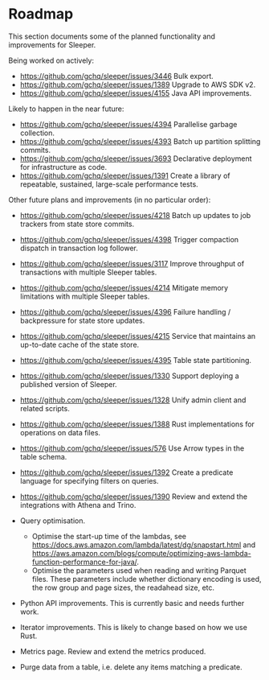 Roadmap
=======

This section documents some of the planned functionality and improvements for Sleeper.

Being worked on actively:

- https://github.com/gchq/sleeper/issues/3446 Bulk export.
- https://github.com/gchq/sleeper/issues/1389 Upgrade to AWS SDK v2.
- https://github.com/gchq/sleeper/issues/4155 Java API improvements.


Likely to happen in the near future:

- https://github.com/gchq/sleeper/issues/4394 Parallelise garbage collection.
- https://github.com/gchq/sleeper/issues/4393 Batch up partition splitting commits.
- https://github.com/gchq/sleeper/issues/3693 Declarative deployment for infrastructure as code.
- https://github.com/gchq/sleeper/issues/1391 Create a library of repeatable, sustained, large-scale performance tests.


Other future plans and improvements (in no particular order):

- https://github.com/gchq/sleeper/issues/4218 Batch up updates to job trackers from state store commits.
- https://github.com/gchq/sleeper/issues/4398 Trigger compaction dispatch in transaction log follower.
- https://github.com/gchq/sleeper/issues/3117 Improve throughput of transactions with multiple Sleeper tables.
- https://github.com/gchq/sleeper/issues/4214 Mitigate memory limitations with multiple Sleeper tables.
- https://github.com/gchq/sleeper/issues/4396 Failure handling / backpressure for state store updates.
- https://github.com/gchq/sleeper/issues/4215 Service that maintains an up-to-date cache of the state store.
- https://github.com/gchq/sleeper/issues/4395 Table state partitioning.
- https://github.com/gchq/sleeper/issues/1330 Support deploying a published version of Sleeper.
- https://github.com/gchq/sleeper/issues/1328 Unify admin client and related scripts.
- https://github.com/gchq/sleeper/issues/1388 Rust implementations for operations on data files.
- https://github.com/gchq/sleeper/issues/576 Use Arrow types in the table schema.
- https://github.com/gchq/sleeper/issues/1392 Create a predicate language for specifying filters on queries.
- https://github.com/gchq/sleeper/issues/1390 Review and extend the integrations with Athena and Trino.

- Query optimisation.
    - Optimise the start-up time of the lambdas, see https://docs.aws.amazon.com/lambda/latest/dg/snapstart.html
    and https://aws.amazon.com/blogs/compute/optimizing-aws-lambda-function-performance-for-java/.
    - Optimise the parameters used when reading and writing Parquet files. These parameters include whether
    dictionary encoding is used, the row group and page sizes, the readahead size, etc.

- Python API improvements. This is currently basic and needs further work.
- Iterator improvements. This is likely to change based on how we use Rust.
- Metrics page. Review and extend the metrics produced.
- Purge data from a table, i.e. delete any items matching a predicate.
